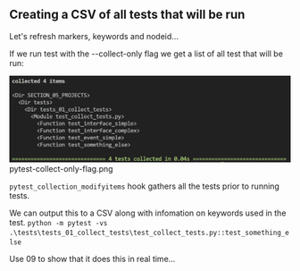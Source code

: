 ## Creating a CSV of all tests that will be run

Let's refresh markers, keywords and nodeid...

If we run test with the --collect-only flag we get a list of all test that will be run:

![--collect-only flag](./pytest-collect-only-flag.png "collect-only")
pytest-collect-only-flag.png 

`pytest_collection_modifyitems` hook gathers all the tests prior to running tests. 

We can output this to a CSV along with infomation on keywords used in the test.
`python -m pytest -vs .\tests\tests_01_collect_tests\test_collect_tests.py::test_something_else`

Use 09 to show that it does this in real time...
